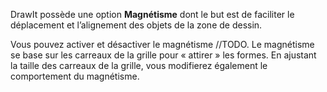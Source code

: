 DrawIt possède une option **Magnétisme** dont le but est de faciliter le déplacement et l’alignement des objets de la zone de dessin.

 Vous pouvez activer et désactiver le magnétisme //TODO. Le magnétisme se base sur les carreaux de la grille pour « attirer » les formes. En ajustant la taille des carreaux de la grille, vous modifierez également le comportement du magnétisme.
